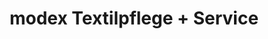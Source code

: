 ---
title: "modex Textilpflege + Service"
url: /bad-fuessing/modex-textilpflege-service/
shop: Wäscherei
---